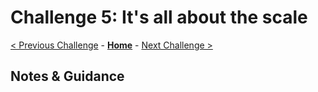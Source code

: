 # Challenge 5: It's all about the scale

[< Previous Challenge](./solution-05.md) - **[Home](../README.md)** - [Next Challenge >](./solution-07.md)

## Notes & Guidance
